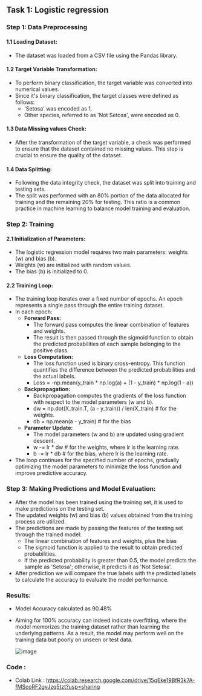 ## Task 1: Logistic regression

### Step 1: Data Preprocessing

#### 1.1 Loading Dataset:
- The dataset was loaded from a CSV file using the Pandas library.

#### 1.2 Target Variable Transformation:
- To perform binary classification, the target variable was converted into numerical values.
- Since it's binary classification, the target classes were defined as follows:
  - 'Setosa' was encoded as 1.
  - Other species, referred to as 'Not Setosa', were encoded as 0.

#### 1.3 Data Missing values Check:
- After the transformation of the target variable, a check was performed to ensure that the dataset contained no missing values. This step is crucial to ensure the quality of the dataset.

#### 1.4 Data Splitting:
- Following the data integrity check, the dataset was split into training and testing sets.
- The split was performed with an 80% portion of the data allocated for training and the remaining 20% for testing. This ratio is a common practice in machine learning to balance model training and evaluation.

### Step 2: Training

#### 2.1 Initialization of Parameters:
- The logistic regression model requires two main parameters: weights (w) and bias (b).
- Weights (w) are initialized with random values. 
- The bias (b) is initialized to 0.

#### 2.2 Training Loop:
- The training loop iterates over a fixed number of epochs. An epoch represents a single pass through the entire training dataset.
- In each epoch:
  - **Forward Pass:**
    - The forward pass computes the linear combination of features and weights.
    - The result is then passed through the sigmoid function to obtain the predicted probabilities of each sample belonging to the positive class.
  - **Loss Computation:**
    - The loss function used is binary cross-entropy. This function quantifies the difference between the predicted probabilities and the actual labels.
    - Loss = -np.mean(y_train * np.log(a) + (1 - y_train) * np.log(1 - a))
  - **Backpropagation:**
    - Backpropagation computes the gradients of the loss function with respect to the model parameters (w and b).
    - dw = np.dot(X_train.T, (a - y_train)) / len(X_train)  # for the weights.
    - db = np.mean(a - y_train) # for the bias
  - **Parameter Update:**
    - The model parameters (w and b) are updated using gradient descent.
    - w -= lr * dw  # for the weights, where lr is the learning rate.
    - b -= lr * db  # for the bias, where lr is the learning rate.
- The loop continues for the specified number of epochs, gradually optimizing the model parameters to minimize the loss function and improve predictive accuracy.

### Step 3: Making Predictions and Model Evaluation:
- After the model has been trained using the training set, it is used to make predictions on the testing set.
- The updated weights (w) and bias (b) values obtained from the training process are utilized.
- The predictions are made by passing the features of the testing set through the trained model:
  - The linear combination of features and weights, plus the bias 
  - The sigmoid function is applied to the result to obtain predicted probabilities.
  - If the predicted probability is greater than 0.5, the model predicts the sample as 'Setosa'; otherwise, it predicts it as 'Not Setosa'.
- After prediction we will compare the true labels with the predicted labels to calculate the accuracy to evaluate the model performance.

### Results: 
- Model Accuracy calculated as 90.48%
- Aiming for 100% accuracy can indeed indicate overfitting, where the model memorizes the training dataset rather than learning the underlying patterns. As a result, the model may perform well on the training data but poorly on unseen or test data.
  
  ![image](https://github.com/Hareb4/ai-datathon/assets/160310286/cd627713-46fa-4e06-be04-ab60c46607e1)

### Code :
- Colab Link : https://colab.research.google.com/drive/15qEke19BfR3k7A-fMScoRF2gvJzq5tzt?usp=sharing
